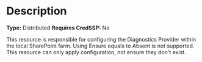 # Description

**Type:** Distributed
**Requires CredSSP:** No

This resource is responsible for configuring the Diagnostics Provider within
the local SharePoint farm. Using Ensure equals to Absent is not supported.
This resource can only apply configuration, not ensure they don't exist.
